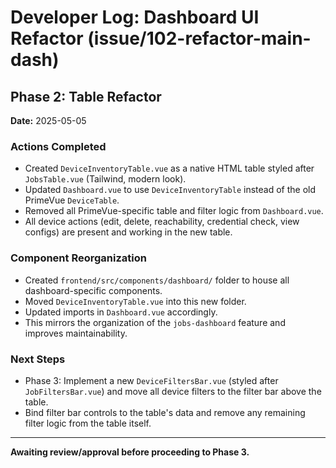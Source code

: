 # Developer Log: Dashboard UI Refactor (issue/102-refactor-main-dash)

## Phase 2: Table Refactor

**Date:** 2025-05-05

### Actions Completed
- Created `DeviceInventoryTable.vue` as a native HTML table styled after `JobsTable.vue` (Tailwind, modern look).
- Updated `Dashboard.vue` to use `DeviceInventoryTable` instead of the old PrimeVue `DeviceTable`.
- Removed all PrimeVue-specific table and filter logic from `Dashboard.vue`.
- All device actions (edit, delete, reachability, credential check, view configs) are present and working in the new table.

### Component Reorganization
- Created `frontend/src/components/dashboard/` folder to house all dashboard-specific components.
- Moved `DeviceInventoryTable.vue` into this new folder.
- Updated imports in `Dashboard.vue` accordingly.
- This mirrors the organization of the `jobs-dashboard` feature and improves maintainability.

### Next Steps
- Phase 3: Implement a new `DeviceFiltersBar.vue` (styled after `JobFiltersBar.vue`) and move all device filters to the filter bar above the table.
- Bind filter bar controls to the table's data and remove any remaining filter logic from the table itself.

---

**Awaiting review/approval before proceeding to Phase 3.** 